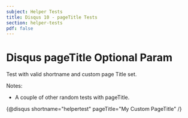 ```yaml
---
subject: Helper Tests
title: Disqus 10 - pageTitle Tests
section: helper-tests
pdf: false
---  
```


# Disqus pageTitle Optional Param

Test with valid shortname and custom page Title set.

Notes: 

* A couple of other random tests with pageTitle.

{@disqus shortname="helpertest" pageTitle="My Custom PageTitle" /}